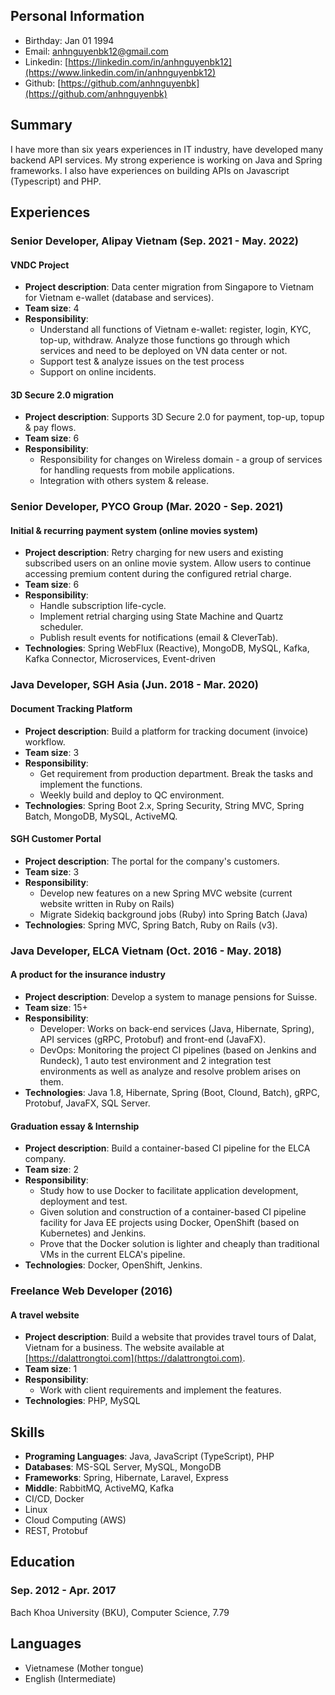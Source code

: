 ## Personal Information

- Birthday: Jan 01 1994
- Email: anhnguyenbk12@gmail.com
- Linkedin: [https://linkedin.com/in/anhnguyenbk12](https://www.linkedin.com/in/anhnguyenbk12)
- Github: [https://github.com/anhnguyenbk](https://github.com/anhnguyenbk)

## Summary

I have more than six years experiences in IT industry, have developed many backend API services. My strong experience is working on Java and Spring frameworks. I also have experiences on building APIs on Javascript (Typescript) and PHP.

## Experiences

### Senior Developer, Alipay Vietnam (Sep. 2021 - May. 2022)

#### VNDC Project

- **Project description**: Data center migration from Singapore to Vietnam for Vietnam e-wallet (database and services).
- **Team size**: 4
- **Responsibility**:
    * Understand all functions of Vietnam e-wallet: register, login, KYC, top-up, withdraw. Analyze those functions go through which services and need to be deployed on VN data center or not.
    * Support test & analyze issues on the test process  
    * Support on online incidents.

#### 3D Secure 2.0 migration

- **Project description**: Supports 3D Secure 2.0 for payment, top-up, topup & pay flows.
- **Team size**: 6
- **Responsibility**:
    * Responsibility for changes on Wireless domain - a group of services for handling requests from mobile applications.
    * Integration with others system & release.

### Senior Developer, PYCO Group (Mar. 2020 - Sep. 2021)

#### Initial & recurring payment system (online movies system)

- **Project description**: Retry charging for new users and existing subscribed users on an online movie system. Allow users to continue accessing premium content during the configured retrial charge.
- **Team size**: 6
- **Responsibility**:
    - Handle subscription life-cycle.
    - Implement retrial charging using State Machine and Quartz scheduler.
    - Publish result events for notifications (email & CleverTab).
- **Technologies**: Spring WebFlux (Reactive), MongoDB, MySQL, Kafka, Kafka Connector, Microservices, Event-driven

### Java Developer, SGH Asia (Jun. 2018 - Mar. 2020)

#### Document Tracking Platform

- **Project description**: Build a platform for tracking document (invoice) workflow.
- **Team size**: 3
- **Responsibility**:
    * Get requirement from production department. Break the tasks and implement the functions.
    * Weekly build and deploy to QC environment.
- **Technologies**: Spring Boot 2.x, Spring Security, String MVC, Spring Batch, MongoDB, MySQL, ActiveMQ.

#### SGH Customer Portal

- **Project description**: The portal for the company's customers.
- **Team size**: 3
- **Responsibility**:
    * Develop new features on a new Spring MVC website (current website written in Ruby on Rails)
    * Migrate Sidekiq background jobs (Ruby) into Spring Batch (Java)
- **Technologies**: Spring MVC, Spring Batch, Ruby on Rails (v3).

### Java Developer, ELCA Vietnam (Oct. 2016 - May. 2018)

#### A product for the insurance industry

- **Project description**: Develop a system to manage pensions for Suisse.
- **Team size**: 15+
- **Responsibility**:
    * Developer: Works on back-end services (Java, Hibernate, Spring), API services (gRPC, Protobuf) and front-end (JavaFX).
    * DevOps: Monitoring the project CI pipelines (based on Jenkins and Rundeck), 1 auto test environment and 2 integration test environments as well as analyze and resolve problem arises on them.
- **Technologies**: Java 1.8, Hibernate, Spring (Boot, Clound, Batch), gRPC, Protobuf, JavaFX, SQL Server.

#### Graduation essay & Internship

- **Project description**: Build a container-based CI pipeline for the ELCA company.
- **Team size**: 2
- **Responsibility**:
    * Study how to use Docker to facilitate application development, deployment and test.
    * Given solution and construction of a container-based CI pipeline facility for Java EE projects using Docker, OpenShift (based on Kubernetes) and Jenkins.
    * Prove that the Docker solution is lighter and cheaply than traditional VMs in the current ELCA's pipeline.
- **Technologies**: Docker, OpenShift, Jenkins.

### Freelance Web Developer (2016)

#### A travel website

- **Project description**: Build a website that provides travel tours of Dalat, Vietnam for a business. The website available at [https://dalattrongtoi.com](https://dalattrongtoi.com).
- **Team size**: 1
- **Responsibility**:
    * Work with client requirements and implement the features.
- **Technologies**: PHP, MySQL

## Skills

- **Programing Languages**: Java, JavaScript (TypeScript), PHP
- **Databases**: MS-SQL Server, MySQL, MongoDB
- **Frameworks**: Spring, Hibernate, Laravel, Express
- **Middle**: RabbitMQ, ActiveMQ, Kafka
- CI/CD, Docker
- Linux
- Cloud Computing (AWS)
- REST, Protobuf

## Education

### Sep. 2012 - Apr. 2017
Bach Khoa University (BKU), Computer Science, 7.79

## Languages
- Vietnamese (Mother tongue)
- English (Intermediate)
